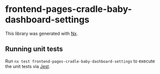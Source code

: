 # frontend-pages-cradle-baby-dashboard-settings

This library was generated with [Nx](https://nx.dev).

## Running unit tests

Run `nx test frontend-pages-cradle-baby-dashboard-settings` to execute the unit tests via [Jest](https://jestjs.io).
